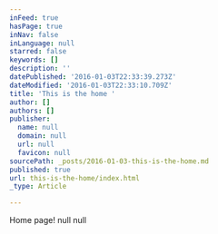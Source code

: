 ```yaml
---
inFeed: true
hasPage: true
inNav: false
inLanguage: null
starred: false
keywords: []
description: ''
datePublished: '2016-01-03T22:33:39.273Z'
dateModified: '2016-01-03T22:33:10.709Z'
title: 'This is the home '
author: []
authors: []
publisher:
  name: null
  domain: null
  url: null
  favicon: null
sourcePath: _posts/2016-01-03-this-is-the-home.md
published: true
url: this-is-the-home/index.html
_type: Article

---
```

Home page! null
null